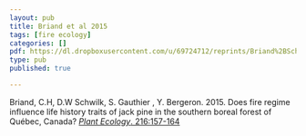 ```yaml
---
layout: pub
title: Briand et al 2015
tags: [fire ecology]
categories: []
pdf: https://dl.dropboxusercontent.com/u/69724712/reprints/Briand%2BSchwilk%2BEtal-2015_jack-pine.pdfw
type: pub
published: true

---
```

Briand, C.H,  D.W Schwilk, S. Gauthier , Y. Bergeron. 2015. Does fire regime influence life history traits of jack pine in the southern boreal forest of Québec, Canada? [*Plant Ecology*. 216:157-164](http://link.springer.com/article/10.1007/s11258-014-0424-x)
